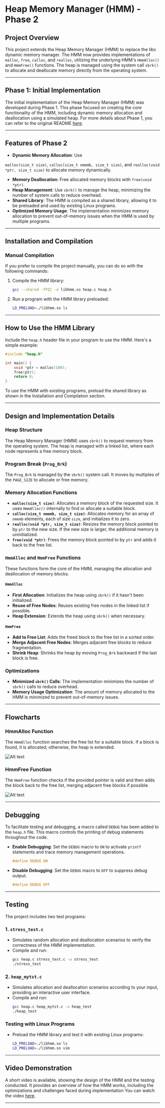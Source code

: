 
# Heap Memory Manager (HMM) - Phase 2

## Project Overview
This project extends the Heap Memory Manager (HMM) to replace the libc dynamic memory manager. The HMM now provides implementations of `malloc`, `free`, `calloc`, and `realloc`, utilizing the underlying HMM's `HmmAlloc()` and `HmmFree()` functions. The heap is managed using the system call `sbrk()` to allocate and deallocate memory directly from the operating system.

---
## Phase 1: Initial Implementation

The initial implementation of the Heap Memory Manager (HMM) was developed during Phase 1. This phase focused on creating the core functionality of the HMM, including dynamic memory allocation and deallocation using a simulated heap. For more details about Phase 1, you can refer to the original README [here](https://github.com/Mohamed100100/STMicroelectronics_Tasks/tree/master/Day6%20%5BMemory%20Allocation%5D).

---

## Features of Phase 2
- **Dynamic Memory Allocation**: Use 

`malloc(size_t size)`, `calloc(size_t nmemb, size_t size)`, and `realloc(void *ptr, size_t size)` to allocate memory dynamically.
- **Memory Deallocation**: Free allocated memory blocks with `free(void *ptr)`.
- **Heap Management**: Use `sbrk()` to manage the heap, minimizing the number of system calls to reduce overhead.
- **Shared Library**: The HMM is compiled as a shared library, allowing it to be preloaded and used by existing Linux programs.
- **Optimized Memory Usage**: The implementation minimizes memory allocation to prevent out-of-memory issues when the HMM is used by multiple programs.

---

## Installation and Compilation

### Manual Compilation

If you prefer to compile the project manually, you can do so with the following commands:

1. Compile the HMM library:
   ```bash
   gcc --shared -fPIC -o libhmm.so heap.c heap.h
   
   ```

2. Run a program with the HMM library preloaded:
   ```bash
   LD_PRELOAD=./libhmm.so ls
   ```

---

## How to Use the HMM Library

Include the `heap.h` header file in your program to use the HMM. Here's a simple example:

```c
#include "heap.h"

int main() {
    void *ptr = malloc(100);
    free(ptr);
    return 0;
}
```

To use the HMM with existing programs, preload the shared library as shown in the Installation and Compilation section.

---

## Design and Implementation Details

### Heap Structure
The Heap Memory Manager (HMM) uses `sbrk()` to request memory from the operating system. The heap is managed with a linked list, where each node represents a free  memory block.

### Program Break (`Prog_Brk`)
The `Prog_Brk` is managed by the `sbrk()` system call. It moves by multiples of the `PAGE_SIZE` to allocate or free memory.

### Memory Allocation Functions
- **`malloc(size_t size)`**: Allocates a memory block of the requested size. It uses `HmmAlloc()` internally to find or allocate a suitable block.
- **`calloc(size_t nmemb, size_t size)`**: Allocates memory for an array of `nmemb` elements, each of size `size`, and initializes it to zero.
- **`realloc(void *ptr, size_t size)`**: Resizes the memory block pointed to by `ptr` to the new size. If the new size is larger, the additional memory is uninitialized.
- **`free(void *ptr)`**: Frees the memory block pointed to by `ptr` and adds it back to the free list.

### `HmmAlloc` and `HmmFree` Functions
These functions form the core of the HMM, managing the allocation and deallocation of memory blocks.

#### `HmmAlloc`
- **First Allocation**: Initializes the heap using `sbrk()` if it hasn't been initialized.
- **Reuse of Free Nodes**: Reuses existing free nodes in the linked list if possible.
- **Heap Extension**: Extends the heap using `sbrk()` when necessary.

#### `HmmFree`
- **Add to Free List**: Adds the freed block to the free list in a sorted order.
- **Merge Adjacent Free Nodes**: Merges adjacent free blocks to reduce fragmentation.
- **Shrink Heap**: Shrinks the heap by moving `Prog_Brk` backward if the last block is free.

### Optimizations
- **Minimized `sbrk()` Calls**: The implementation minimizes the number of `sbrk()` calls to reduce overhead.
- **Memory Usage Optimization**: The amount of memory allocated to the HMM is minimized to prevent out-of-memory issues.

---
## Flowcharts

### HmmAlloc Function
The `HmmAlloc` function searches the free list for a suitable block. If a block is found, it is allocated; otherwise, the heap is extended.

![Alt text](FlowCharts/Alloc_Chart.png)


### HmmFree Function
The `HmmFree` function checks if the provided pointer is valid and then adds the block back to the free list, merging adjacent free blocks if possible.

![Alt text](FlowCharts/Free_Chart.png)

---
## Debugging

To facilitate testing and debugging, a macro called `DEBUG` has been added to the `heap.h` file. This macro controls the printing of debug statements throughout the code.

- **Enable Debugging**: Set the `DEBUG` macro to `ON` to activate `printf` statements and trace memory management operations.
  
  ```c
  #define DEBUG ON
  ```

- **Disable Debugging**: Set the `DEBUG` macro to `OFF` to suppress debug output.

  ```c
  #define DEBUG OFF
  ```

---

## Testing

The project includes two test programs:

### 1. `stress_test.c`
- Simulates random allocation and deallocation scenarios to verify the correctness of the HMM implementation.
- Compile and run:
  ```bash
  gcc heap.c stress_test.c -o stress_test
  ./stress_test
  ```

### 2. `heap_mytst.c`
- Simulates allocation and deallocation scenarios according to your input, providing an interactive user interface.
- Compile and run:
  ```bash
  gcc heap.c heap_mytst.c -o heap_test
  ./heap_test
  ```

### Testing with Linux Programs
- Preload the HMM library and test it with existing Linux programs:
  ```bash
  LD_PRELOAD=./libhmm.so ls
  LD_PRELOAD=./libhmm.so vim
  ```

---

## Video Demonstration
A short video  is available, showing the design of the HMM and the testing conducted. It provides an overview of how the HMM works, including the optimizations and challenges faced during implementation You can watch the video [here](https://drive.google.com/file/d/1gwgNBbqh4SWC8yHGBSmqlXlH7pKmiVvh/view?usp=sharing).


---


